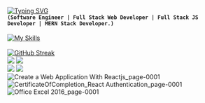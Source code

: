 [![Typing SVG](https://readme-typing-svg.herokuapp.com?font=Fira+Code&pause=1000&color=02F6F7&width=435&lines=Aymane+Mehdi)](https://git.io/typing-svg)<br>
**`(Software Engineer | Full Stack Web Developer | Full Stack JS Developer | MERN Stack Developer.)`** 
<br><br>
[![My Skills](https://skillicons.dev/icons?i=github,html,css,js,react,redux,jest,nextjs,sass,linux,nodejs,express,vscode,xd,postman,webpack,vercel,mongodb,codepen,graphql,figma,visualstudio,ts,stackoverflow,c,cs,cpp,bootstrap,babel,dotnet,mysql,&perline=12)](https://skillicons.dev)
<br><br>
[![GitHub Streak](https://github-readme-streak-stats.herokuapp.com?user=AymaneMehdi&theme=react&hide_border=true&border_radius=4&card_width=684)](https://git.io/streak-stats)
<br>
![](http://github-profile-summary-cards.vercel.app/api/cards/most-commit-language?username=AymaneMehdi&theme=react )
![](http://github-profile-summary-cards.vercel.app/api/cards/repos-per-language?username=AymaneMehdi&theme=react)
<br>
![](http://github-profile-summary-cards.vercel.app/api/cards/stats?username=AymaneMehdi&theme=react)
![](http://github-profile-summary-cards.vercel.app/api/cards/productive-time?username=AymaneMehdi&theme=react&utcOffset=8)
<br>
![Create a Web Application With Reactjs_page-0001](https://github.com/AymaneMehdi/AymaneMehdi/assets/119676798/96c14f09-0dcf-45e3-88cc-bdf8c904b42f (image-url | width=300))![CertificateOfCompletion_React Authentication_page-0001](https://github.com/AymaneMehdi/AymaneMehdi/assets/119676798/716df7c0-55d7-43af-9d65-6e56966cd953)![Office Excel 2016_page-0001](https://github.com/AymaneMehdi/AymaneMehdi/assets/119676798/0c8d138c-ab55-4e85-ab2b-bf2e2b787567)


